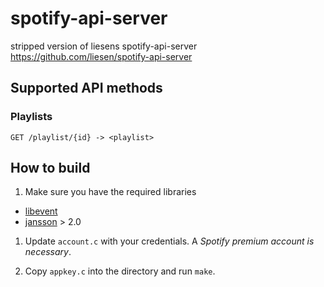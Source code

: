 # spotify-api-server
stripped version of liesens spotify-api-server https://github.com/liesen/spotify-api-server

## Supported API methods

### Playlists

    GET /playlist/{id} -> <playlist>

## How to build

1. Make sure you have the required libraries
  * [libevent](http://monkey.org/~provos/libevent/)
  * [jansson](http://www.digip.org/jansson/) > 2.0

1. Update `account.c` with your credentials. A *Spotify premium account is necessary*.

1. Copy `appkey.c` into the directory and run `make`.


